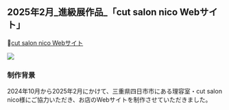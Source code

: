 ## 2025年2月_進級展作品_「cut salon nico Webサイト」

🔗[cut salon nico Webサイト](https://kanade.raindrop.jp/cutsalonnico/)

<img src="./image/image-001.png">

### 制作背景
2024年10月から2025年2月にかけて、三重県四日市市にある理容室・cut salon nico様にご協力いただき、お店のWebサイトを制作させていただきました。
